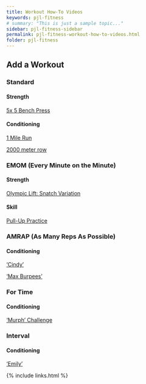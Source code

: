 ```yaml
---
title: Workout How-To Videos
keywords: pjl-fitness
# summary: "This is just a sample topic..."
sidebar: pjl-fitness-sidebar
permalink: pjl-fitness-workout-how-to-videos.html
folder: pjl-fitness
---
```


## Add a Workout

### Standard

#### Strength

<!-- [![Add a new Standard Strength Workout](https://img.youtube.com/vi/qnoI8HZO6_s/0.jpg)](https://www.youtube.com/watch?v=qnoI8HZO6_s) -->

[5x 5 Bench Press](https://youtu.be/qnoI8HZO6_s)

#### Conditioning

[1 Mile Run](https://youtu.be/wcjbD1dilAg)

[2000 meter row](https://youtu.be/OV-lVMT31Bk)

### EMOM (Every Minute on the Minute)

#### Strength

[Olympic Lift: Snatch Variation](https://youtu.be/O0bH_KXOfIM)

#### Skill

[Pull-Up Practice](https://youtu.be/VxyxiPUnEY0)

### AMRAP (As Many Reps As Possible)

#### Conditioning

[‘Cindy’](https://youtu.be/KMcTNmkIQeU)

[‘Max Burpees’](https://youtu.be/gpJhx-WG4oo)

### For Time

#### Conditioning

[‘Murph’ Challenge](https://youtu.be/V8EuKDKcz9A)

### Interval

#### Conditioning

[‘Emily’](https://youtu.be/-WXdOCiTqIo)

{% include links.html %}
